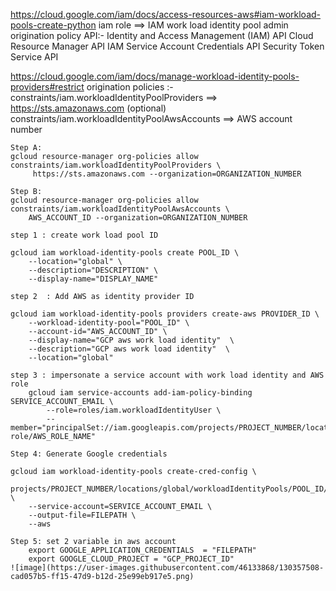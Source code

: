 
https://cloud.google.com/iam/docs/access-resources-aws#iam-workload-pools-create-python
iam role ==> IAM work load identity pool admin
origination policy
API:-
Identity and Access Management (IAM) API
Cloud Resource Manager API
IAM Service Account Credentials API
Security Token Service API

https://cloud.google.com/iam/docs/manage-workload-identity-pools-providers#restrict
origination policies :-
constraints/iam.workloadIdentityPoolProviders     ==>  https://sts.amazonaws.com
(optional) constraints/iam.workloadIdentityPoolAwsAccounts  ==>  AWS account number 
```
Step A:
gcloud resource-manager org-policies allow constraints/iam.workloadIdentityPoolProviders \
     https://sts.amazonaws.com --organization=ORGANIZATION_NUMBER
```
```
Step B:
gcloud resource-manager org-policies allow constraints/iam.workloadIdentityPoolAwsAccounts \
    AWS_ACCOUNT_ID --organization=ORGANIZATION_NUMBER
```
```
step 1 : create work load pool ID

gcloud iam workload-identity-pools create POOL_ID \
    --location="global" \
    --description="DESCRIPTION" \
    --display-name="DISPLAY_NAME"
```
```
step 2	: Add AWS as identity provider ID

gcloud iam workload-identity-pools providers create-aws PROVIDER_ID \
    --workload-identity-pool="POOL_ID" \
    --account-id="AWS_ACCOUNT_ID" \
    --display-name="GCP aws work load identity"  \
    --description="GCP aws work load identity"  \
    --location="global"
```
```
step 3 : impersonate a service account with work load identity and AWS role						 				
	gcloud iam service-accounts add-iam-policy-binding SERVICE_ACCOUNT_EMAIL \
	    --role=roles/iam.workloadIdentityUser \
	    --member="principalSet://iam.googleapis.com/projects/PROJECT_NUMBER/locations/global/workloadIdentityPools/POOL_ID/attribute.aws_role/arn:aws:sts::AWS_ACCOUNT_ID:assumed-role/AWS_ROLE_NAME"
```
```
Step 4: Generate Google credentials

gcloud iam workload-identity-pools create-cred-config \
    projects/PROJECT_NUMBER/locations/global/workloadIdentityPools/POOL_ID/providers/PROVIDER_ID \
    --service-account=SERVICE_ACCOUNT_EMAIL \
    --output-file=FILEPATH \
    --aws
```
```
Step 5: set 2 variable in aws account
	export GOOGLE_APPLICATION_CREDENTIALS  = "FILEPATH"
	export GOOGLE_CLOUD_PROJECT = "GCP_PROJECT_ID"
![image](https://user-images.githubusercontent.com/46133868/130357508-cad057b5-ff15-47d9-b12d-25e99eb917e5.png)
```
